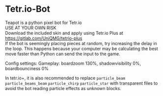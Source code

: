 # Tetr.io-Bot
Teapot is a python pixel bot for Tetr.io  
USE AT YOUR OWN RISK  
Download the included skin and apply using Tetr.io Plus at https://gitlab.com/UniQMG/tetrio-plus  
If the bot is seemingly placing pieces at random, try increasing the delay in the loop. This happens because your computer may be calculating the best move faster than Python can send the input to the game.

Config settings:
Gameplay: boardzoom 130%, shadowvisibility 0%, boardbounciness 0%

In tetr.io+, it is also recommended to replace 
`particle_beam` 
`particle_beams_beam`
`particle_chirp` 
`particle_star`
with transparent files to avoid the bot reading particle effects as unknown blocks.
